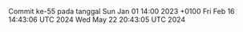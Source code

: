 Commit ke-55 pada tanggal Sun Jan 01 14:00 2023 +0100
Fri Feb 16 14:43:06 UTC 2024
Wed May 22 20:43:05 UTC 2024
